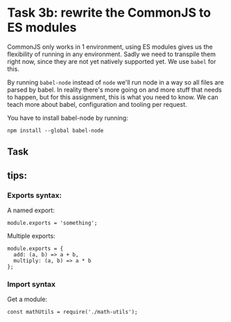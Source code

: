 # Task 3b: rewrite the CommonJS to ES modules

CommonJS only works in 1 environment, using ES modules gives us the flexibility of running in any environment.
Sadly we need to transpile them right now, since they are not yet natively supported yet. We use `babel` for this.

By running `babel-node` instead of `node` we'll run node in a way so all files are parsed by babel.
In reality there's more going on and more stuff that needs to happen, but for this assignment, this is what you need to know.
We can teach more about babel, configuration and tooling per request.

You have to install babel-node by running:
```
npm install --global babel-node
```

## Task


## tips:

### Exports syntax:

A named export:
```
module.exports = 'something';
```

Multiple exports:
```
module.exports = {
  add: (a, b) => a + b,
  multiply: (a, b) => a * b
};
```

### Import syntax
Get a module:
```
const mathUtils = require('./math-utils');
```

